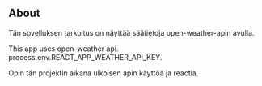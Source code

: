 ## About
Tän sovelluksen tarkoitus on näyttää säätietoja open-weather-apin avulla.

This app uses open-weather api. process.env.REACT_APP_WEATHER_API_KEY. 

Opin tän projektin aikana ulkoisen apin käyttöä ja reactia.
